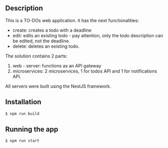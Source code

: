 
## Description

This is a TO-DOs web application.
it has the next functionalities:
* create: creates a todo with a deadline
* edit: edits an existing todo - pay attention, only the todo description can be edited, not the deadline.
* delete: deletes an existing todo.

The solution contains 2 parts:
1) web - server: functions as an API gateway
2) microservices: 2 microservices, 1 for todos API and 1 for notifications APi.

All servers were built using the NestJS framework.

## Installation

```bash
$ npm run build
```

## Running the app

```bash
$ npm run start
```

